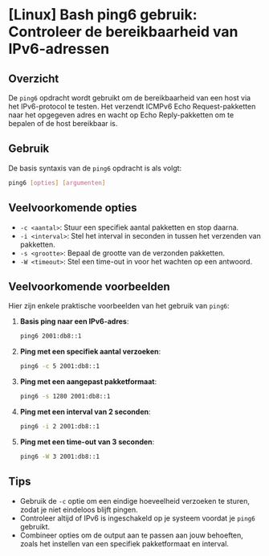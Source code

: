 # [Linux] Bash ping6 gebruik: Controleer de bereikbaarheid van IPv6-adressen

## Overzicht
De `ping6` opdracht wordt gebruikt om de bereikbaarheid van een host via het IPv6-protocol te testen. Het verzendt ICMPv6 Echo Request-pakketten naar het opgegeven adres en wacht op Echo Reply-pakketten om te bepalen of de host bereikbaar is.

## Gebruik
De basis syntaxis van de `ping6` opdracht is als volgt:

```bash
ping6 [opties] [argumenten]
```

## Veelvoorkomende opties
- `-c <aantal>`: Stuur een specifiek aantal pakketten en stop daarna.
- `-i <interval>`: Stel het interval in seconden in tussen het verzenden van pakketten.
- `-s <grootte>`: Bepaal de grootte van de verzonden pakketten.
- `-W <timeout>`: Stel een time-out in voor het wachten op een antwoord.

## Veelvoorkomende voorbeelden
Hier zijn enkele praktische voorbeelden van het gebruik van `ping6`:

1. **Basis ping naar een IPv6-adres**:
   ```bash
   ping6 2001:db8::1
   ```

2. **Ping met een specifiek aantal verzoeken**:
   ```bash
   ping6 -c 5 2001:db8::1
   ```

3. **Ping met een aangepast pakketformaat**:
   ```bash
   ping6 -s 1280 2001:db8::1
   ```

4. **Ping met een interval van 2 seconden**:
   ```bash
   ping6 -i 2 2001:db8::1
   ```

5. **Ping met een time-out van 3 seconden**:
   ```bash
   ping6 -W 3 2001:db8::1
   ```

## Tips
- Gebruik de `-c` optie om een eindige hoeveelheid verzoeken te sturen, zodat je niet eindeloos blijft pingen.
- Controleer altijd of IPv6 is ingeschakeld op je systeem voordat je `ping6` gebruikt.
- Combineer opties om de output aan te passen aan jouw behoeften, zoals het instellen van een specifiek pakketformaat en interval.